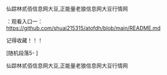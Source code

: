 仙踪林贰佰信息网大豆,正能量老狼信息网大豆行情网

：观看入口一：https://github.com/shuai215315/atofdh/blob/main/README.md


记得收藏！！！



[随机段落5-
]






仙踪林贰佰信息网大豆,正能量老狼信息网大豆行情网
